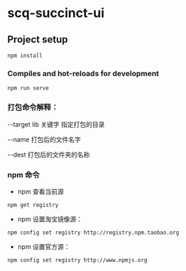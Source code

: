 # scq-succinct-ui

## Project setup

```
npm install
```

### Compiles and hot-reloads for development

```
npm run serve
```

### 打包命令解释：

--target lib 关键字 指定打包的目录

--name 打包后的文件名字

--dest 打包后的文件夹的名称

### npm 命令

- npm 查看当前源

```
npm get registry
```

- npm 设置淘宝镜像源：

```
npm config set registry http://registry.npm.taobao.org
```

- npm 设置官方源：

```
npm config set registry http://www.npmjs.org
```
